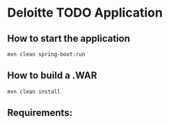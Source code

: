 # Deloitte TODO Application

## How to start the application
```mvn clean spring-boot:run```

## How to build a .WAR
```mvn clean install```

## Requirements:

